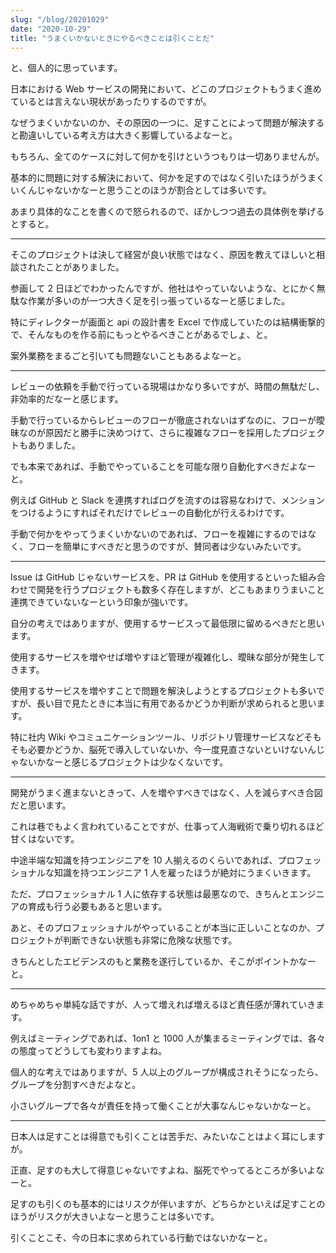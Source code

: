 ```yaml
---
slug: "/blog/20201029"
date: "2020-10-29"
title: "うまくいかないときにやるべきことは引くことだ"
---
```


と、個人的に思っています。

日本における Web サービスの開発において、どこのプロジェクトもうまく進めているとは言えない現状があったりするのですが。

なぜうまくいかないのか、その原因の一つに、足すことによって問題が解決すると勘違いしている考え方は大きく影響しているよなーと。

もちろん、全てのケースに対して何かを引けというつもりは一切ありませんが。

基本的に問題に対する解決において、何かを足すのではなく引いたほうがうまくいくんじゃないかなーと思うことのほうが割合としては多いです。

あまり具体的なことを書くので怒られるので、ぼかしつつ過去の具体例を挙げるとすると。

---

そこのプロジェクトは決して経営が良い状態ではなく、原因を教えてほしいと相談されたことがありました。

参画して 2 日ほどでわかったんですが、他社はやっていないような、とにかく無駄な作業が多いのが一つ大きく足を引っ張っているなーと感じました。

特にディレクターが画面と api の設計書を Excel で作成していたのは結構衝撃的で、そんなものを作る前にもっとやるべきことがあるでしょ、と。

案外業務をまるごと引いても問題ないこともあるよなーと。

---

レビューの依頼を手動で行っている現場はかなり多いですが、時間の無駄だし、非効率的だなーと感じます。

手動で行っているからレビューのフローが徹底されないはずなのに、フローが曖昧なのが原因だと勝手に決めつけて、さらに複雑なフローを採用したプロジェクトもありました。

でも本来であれば、手動でやっていることを可能な限り自動化すべきだよなーと。

例えば GitHub と Slack を連携すればログを流すのは容易なわけで、メンションをつけるようにすればそれだけでレビューの自動化が行えるわけです。

手動で何かをやってうまくいかないのであれば、フローを複雑にするのではなく、フローを簡単にすべきだと思うのですが、賛同者は少ないみたいです。

---

Issue は GitHub じゃないサービスを、PR は GitHub を使用するといった組み合わせで開発を行うプロジェクトも数多く存在しますが、どこもあまりうまいこと連携できていないなーという印象が強いです。

自分の考えではありますが、使用するサービスって最低限に留めるべきだと思います。

使用するサービスを増やせば増やすほど管理が複雑化し、曖昧な部分が発生してきます。

使用するサービスを増やすことで問題を解決しようとするプロジェクトも多いですが、長い目で見たときに本当に有用であるかどうか判断が求められると思います。

特に社内 Wiki やコミュニケーションツール、リポジトリ管理サービスなどそもそも必要かどうか、脳死で導入していないか、今一度見直さないといけないんじゃないかなーと感じるプロジェクトは少なくないです。

---

開発がうまく進まないときって、人を増やすべきではなく、人を減らすべき合図だと思います。

これは巷でもよく言われていることですが、仕事って人海戦術で乗り切れるほど甘くはないです。

中途半端な知識を持つエンジニアを 10 人揃えるのくらいであれば、プロフェッショナルな知識を持つエンジニア 1 人を雇ったほうが絶対にうまくいきます。

ただ、プロフェッショナル 1 人に依存する状態は最悪なので、きちんとエンジニアの育成も行う必要もあると思います。

あと、そのプロフェッショナルがやっていることが本当に正しいことなのか、プロジェクトが判断できない状態も非常に危険な状態です。

きちんとしたエビデンスのもと業務を遂行しているか、そこがポイントかなーと。

---

めちゃめちゃ単純な話ですが、人って増えれば増えるほど責任感が薄れていきます。

例えばミーティングであれば、1on1 と 1000 人が集まるミーティングでは、各々の態度ってどうしても変わりますよね。

個人的な考えではありますが、5 人以上のグループが構成されそうになったら、グループを分割すべきだよなと。

小さいグループで各々が責任を持って働くことが大事なんじゃないかなーと。

---

日本人は足すことは得意でも引くことは苦手だ、みたいなことはよく耳にしますが。

正直、足すのも大して得意じゃないですよね、脳死でやってるところが多いよなーと。

足すのも引くのも基本的にはリスクが伴いますが、どちらかといえば足すことのほうがリスクが大きいよなーと思うことは多いです。

引くことこそ、今の日本に求められている行動ではないかなーと。
